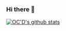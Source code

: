 ### Hi there 👋

[![OC'D's github stats](https://github-readme-stats.vercel.app/api?username=gotenksIN&show_icons=true&include_all_commits=true&count_private=true)](https://github.com/anuraghazra/github-readme-stats)
<!--
**gotenksIN/gotenksIN** is a ✨ _special_ ✨ repository because its `README.md` (this file) appears on your GitHub profile.

Here are some ideas to get you started:

- 🔭 I’m currently working on ...
- 🌱 I’m currently learning ...
- 👯 I’m looking to collaborate on ...
- 🤔 I’m looking for help with ...
- 💬 Ask me about ...
- 📫 How to reach me: ...
- 😄 Pronouns: ...
- ⚡ Fun fact: ...
-->
